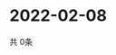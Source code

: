 # 2022-02-08
  共 0条

  <!-- BEGIN -->
  <!-- 最后更新时间Tue Feb 08 2022 18:04:56 GMT+0000 (Coordinated Universal Time) -->
  
  <!-- END -->
  
  